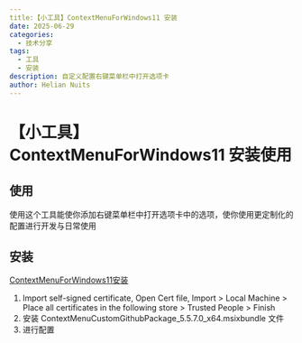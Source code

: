 ```yaml
---
title:【小工具】ContextMenuForWindows11 安装
date: 2025-06-29
categories:
  - 技术分享
tags:
  - 工具
  - 安装
description: 自定义配置右键菜单栏中打开选项卡
author: Helian Nuits
---
```


# 【小工具】ContextMenuForWindows11 安装使用

## 使用

使用这个工具能使你添加右键菜单栏中打开选项卡中的选项，使你使用更定制化的配置进行开发与日常使用

## 安装

[ContextMenuForWindows11安装](https://github.com/ikas-mc/ContextMenuForWindows11/releases/download/5.5.7.0/ContextMenuCustom-CMC_GITHUB_RELEASE-x64.zip)

1. lmport self-signed certificate, Open Cert file, lmport > Local Machine > Place all certificates in the following store >
Trusted People > Finish
2. 安装 ContextMenuCustomGithubPackage_5.5.7.0_x64.msixbundle 文件
3. 进行配置
